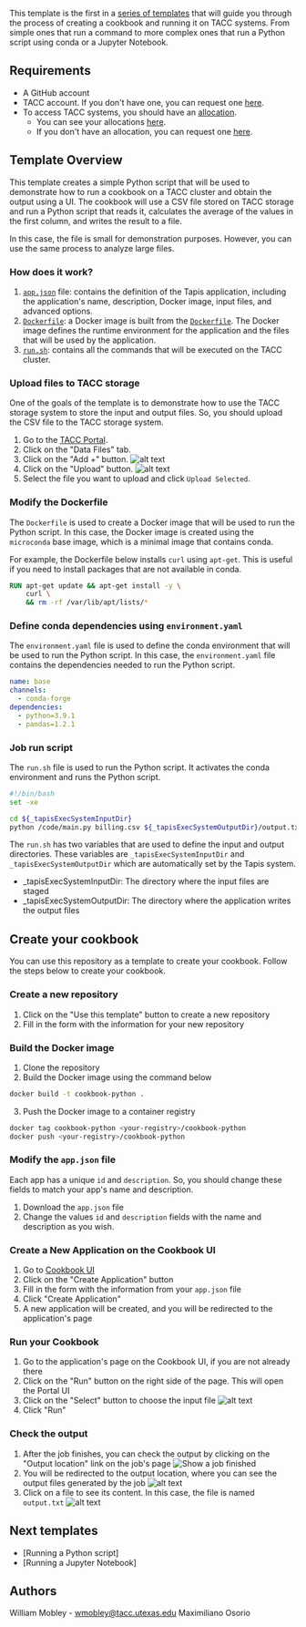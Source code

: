 This template is the first in a [series of templates](#next-templates) that will guide you through the process of creating a cookbook and running it on TACC systems. From simple ones that run a command to more complex ones that run a Python script using conda or a Jupyter Notebook.

## Requirements

- A GitHub account
- TACC account. If you don't have one, you can request one [here](https://accounts.tacc.utexas.edu/register).
- To access TACC systems, you should have an [allocation](https://tacc.utexas.edu/use-tacc/allocations/).
  - You can see your allocations [here](https://ptdatax.tacc.utexas.edu/workbench/allocations/approved).
  - If you don't have an allocation, you can request one [here](https://portal.tacc.utexas.edu/allocation-request).

## Template Overview

This template creates a simple Python script that will be used to demonstrate how to run a cookbook on a TACC cluster and obtain the output using a UI. The cookbook will use a CSV file stored on TACC storage and run a Python script that reads it, calculates the average of the values in the first column, and writes the result to a file.

In this case, the file is small for demonstration purposes. However, you can use the same process to analyze large files.

### How does it work?

1. [`app.json`](app.json) file: contains the definition of the Tapis application, including the application's name, description, Docker image, input files, and advanced options.
2. [`Dockerfile`](Dockerfile): a Docker image is built from the [`Dockerfile`](./Dockerfile). The Docker image defines the runtime environment for the application and the files that will be used by the application.
3. [`run.sh`](run.sh): contains all the commands that will be executed on the TACC cluster.

### Upload files to TACC storage

One of the goals of the template is to demonstrate how to use the TACC storage system to store the input and output files. So, you should upload the CSV file to the TACC storage system.

1. Go to the [TACC Portal](https://portal.tacc.utexas.edu).
2. Click on the "Data Files" tab.
3. Click on the "Add +" button.
   ![alt text](images/image.png)
4. Click on the "Upload" button.
   ![alt text](images/image-1.png)
5. Select the file you want to upload and click `Upload Selected`.

### Modify the Dockerfile

The `Dockerfile` is used to create a Docker image that will be used to run the Python script. In this case, the Docker image is created using the `microconda` base image, which is a minimal image that contains conda.

For example, the Dockerfile below installs `curl` using `apt-get`. This is useful if you need to install packages that are not available in conda.

```Dockerfile
RUN apt-get update && apt-get install -y \
    curl \
    && rm -rf /var/lib/apt/lists/*
```

### Define conda dependencies using `environment.yaml`

The `environment.yaml` file is used to define the conda environment that will be used to run the Python script. In this case, the `environment.yaml` file contains the dependencies needed to run the Python script.

```yaml
name: base
channels:
  - conda-forge
dependencies:
  - python=3.9.1
  - pandas=1.2.1
```

### Job run script

The `run.sh` file is used to run the Python script. It activates the conda environment and runs the Python script.

```bash
#!/bin/bash
set -xe

cd ${_tapisExecSystemInputDir}
python /code/main.py billing.csv ${_tapisExecSystemOutputDir}/output.txt
```

The `run.sh` has two variables that are used to define the input and output directories. These variables are `_tapisExecSystemInputDir` and `_tapisExecSystemOutputDir` which are automatically set by the Tapis system.

- \_tapisExecSystemInputDir: The directory where the input files are staged
- \_tapisExecSystemOutputDir: The directory where the application writes the output files

## Create your cookbook

You can use this repository as a template to create your cookbook. Follow the steps below to create your cookbook.

### Create a new repository

1. Click on the "Use this template" button to create a new repository
2. Fill in the form with the information for your new repository

### Build the Docker image

1. Clone the repository
2. Build the Docker image using the command below

```bash
docker build -t cookbook-python .
```

3. Push the Docker image to a container registry

```bash
docker tag cookbook-python <your-registry>/cookbook-python
docker push <your-registry>/cookbook-python
```

### Modify the `app.json` file

Each app has a unique `id` and `description`. So, you should change these fields to match your app's name and description.

1. Download the `app.json` file
2. Change the values `id` and `description` fields with the name and description as you wish.

### Create a New Application on the Cookbook UI

1. Go to [Cookbook UI](https://in-for-disaster-analytics.github.io/cookbooks-ui/#/apps)
2. Click on the "Create Application" button
3. Fill in the form with the information from your `app.json` file
4. Click "Create Application"
5. A new application will be created, and you will be redirected to the application's page

### Run your Cookbook

1. Go to the application's page on the Cookbook UI, if you are not already there
2. Click on the "Run" button on the right side of the page. This will open the Portal UI
3. Click on the "Select" button to choose the input file
   ![alt text](images/image-2.png)
4. Click "Run"

### Check the output

1. After the job finishes, you can check the output by clicking on the "Output location" link on the job's page
   ![Show a job finished ](images/job-finished.png)
2. You will be redirected to the output location, where you can see the output files generated by the job
   ![alt text](images/image-4.png)
3. Click on a file to see its content. In this case, the file is named `output.txt`
   ![alt text](images/image-3.png)

## Next templates

- [Running a Python script]
- [Running a Jupyter Notebook]

## Authors

William Mobley - wmobley@tacc.utexas.edu
Maximiliano Osorio
